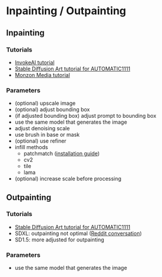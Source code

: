 # Inpainting / Outpainting

## Inpainting

### Tutorials

- [InvokeAI tutorial](https://www.youtube.com/watch?v=kzRL88ffv1o)
- [Stable Diffusion Art tutorial for AUTOMATIC1111](https://stable-diffusion-art.com/inpainting-remove-extra-limbs/)
- [Monzon Media tutorial](https://www.youtube.com/watch?v=aU0jGZpDIVc)

### Parameters

- (optional) upscale image
- (optional) adjust bounding box
- (if adjusted bounding box) adjust prompt to bounding box
- use the same model that generates the image
- adjust denoising scale
- use brush in base or mask
- (optional) use refiner
- infill methods
  - patchmatch ([installation guide](https://invoke-ai.github.io/InvokeAI/installation/060_INSTALL_PATCHMATCH/))
  - cv2
  - tile
  - lama
- (optional) increase scale before processing

## Outpainting

### Tutorials

- [Stable Diffusion Art tutorial for AUTOMATIC1111](https://stable-diffusion-art.com/outpainting/)
- SDXL: outpainting not optimal ([Reddit conversation](https://www.reddit.com/r/invokeai/comments/16jhb8f/comment/k19ydow/))
- SD1.5: more adjusted for outpainting

### Parameters

- use the same model that generates the image
